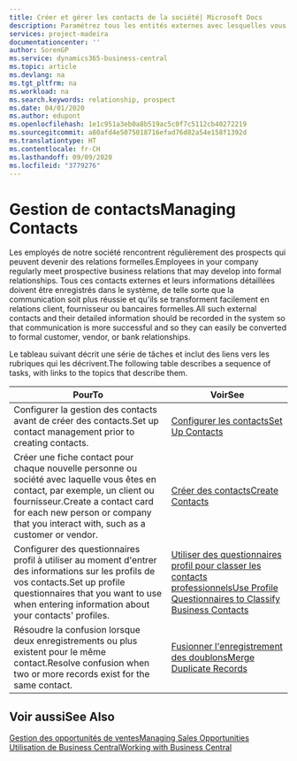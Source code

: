 ```yaml
---
title: Créer et gérer les contacts de la société| Microsoft Docs
description: Paramétrez tous les entités externes avec lesquelles vous avez une relation d'affaires (par exemple les prospects, les clients, les fournisseurs, et les consultants) comme contacts.
services: project-madeira
documentationcenter: ''
author: SorenGP
ms.service: dynamics365-business-central
ms.topic: article
ms.devlang: na
ms.tgt_pltfrm: na
ms.workload: na
ms.search.keywords: relationship, prospect
ms.date: 04/01/2020
ms.author: edupont
ms.openlocfilehash: 1e1c951a3eb0a8b519ac5c0f7c5112cb40272219
ms.sourcegitcommit: a80afd4e5075018716efad76d82a54e158f1392d
ms.translationtype: HT
ms.contentlocale: fr-CH
ms.lasthandoff: 09/09/2020
ms.locfileid: "3779276"
---
```

# <a name="managing-contacts"></a><span data-ttu-id="eab37-103">Gestion de contacts</span><span class="sxs-lookup"><span data-stu-id="eab37-103">Managing Contacts</span></span>
<span data-ttu-id="eab37-104">Les employés de notre société rencontrent régulièrement des prospects qui peuvent devenir des relations formelles.</span><span class="sxs-lookup"><span data-stu-id="eab37-104">Employees in your company regularly meet prospective business relations that may develop into formal relationships.</span></span> <span data-ttu-id="eab37-105">Tous ces contacts externes et leurs informations détaillées doivent être enregistrés dans le système, de telle sorte que la communication soit plus réussie et qu'ils se transforment facilement en relations client, fournisseur ou bancaires formelles.</span><span class="sxs-lookup"><span data-stu-id="eab37-105">All such external contacts and their detailed information should be recorded in the system so that communication is more successful and so they can easily be converted to formal customer, vendor, or bank relationships.</span></span>

<span data-ttu-id="eab37-106">Le tableau suivant décrit une série de tâches et inclut des liens vers les rubriques qui les décrivent.</span><span class="sxs-lookup"><span data-stu-id="eab37-106">The following table describes a sequence of tasks, with links to the topics that describe them.</span></span>

| <span data-ttu-id="eab37-107">Pour</span><span class="sxs-lookup"><span data-stu-id="eab37-107">To</span></span> | <span data-ttu-id="eab37-108">Voir</span><span class="sxs-lookup"><span data-stu-id="eab37-108">See</span></span> |
| --- | --- |
| <span data-ttu-id="eab37-109">Configurer la gestion des contacts avant de créer des contacts.</span><span class="sxs-lookup"><span data-stu-id="eab37-109">Set up contact management prior to creating contacts.</span></span> |[<span data-ttu-id="eab37-110">Configurer les contacts</span><span class="sxs-lookup"><span data-stu-id="eab37-110">Set Up Contacts</span></span>](marketing-setup-contacts.md) |
| <span data-ttu-id="eab37-111">Créer une fiche contact pour chaque nouvelle personne ou société avec laquelle vous êtes en contact, par exemple, un client ou fournisseur.</span><span class="sxs-lookup"><span data-stu-id="eab37-111">Create a contact card for each new person or company that you interact with, such as a customer or vendor.</span></span> |[<span data-ttu-id="eab37-112">Créer des contacts</span><span class="sxs-lookup"><span data-stu-id="eab37-112">Create Contacts</span></span>](marketing-create-contact-companies.md) |
|<span data-ttu-id="eab37-113">Configurer des questionnaires profil à utiliser au moment d'entrer des informations sur les profils de vos contacts.</span><span class="sxs-lookup"><span data-stu-id="eab37-113">Set up profile questionnaires that you want to use when entering information about your contacts' profiles.</span></span>|[<span data-ttu-id="eab37-114">Utiliser des questionnaires profil pour classer les contacts professionnels</span><span class="sxs-lookup"><span data-stu-id="eab37-114">Use Profile Questionnaires to Classify Business Contacts</span></span>](marketing-create-contact-profile-questionnaire.md)|
|<span data-ttu-id="eab37-115">Résoudre la confusion lorsque deux enregistrements ou plus existent pour le même contact.</span><span class="sxs-lookup"><span data-stu-id="eab37-115">Resolve confusion when two or more records exist for the same contact.</span></span>|[<span data-ttu-id="eab37-116">Fusionner l'enregistrement des doublons</span><span class="sxs-lookup"><span data-stu-id="eab37-116">Merge Duplicate Records</span></span>](sales-how-merge-duplicate-records.md)|

## <a name="see-also"></a><span data-ttu-id="eab37-117">Voir aussi</span><span class="sxs-lookup"><span data-stu-id="eab37-117">See Also</span></span>
[<span data-ttu-id="eab37-118">Gestion des opportunités de ventes</span><span class="sxs-lookup"><span data-stu-id="eab37-118">Managing Sales Opportunities</span></span>](marketing-manage-sales-opportunities.md)  
[<span data-ttu-id="eab37-119">Utilisation de Business Central</span><span class="sxs-lookup"><span data-stu-id="eab37-119">Working with Business Central</span></span>](ui-work-product.md)  
